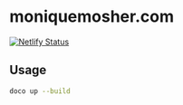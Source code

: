 # moniquemosher.com

[![Netlify Status](https://api.netlify.com/api/v1/badges/998f7a90-c99c-4030-a5de-403f6292ec55/deploy-status)](https://app.netlify.com/sites/moniquemosher/deploys)
## Usage

```bash
doco up --build
```
